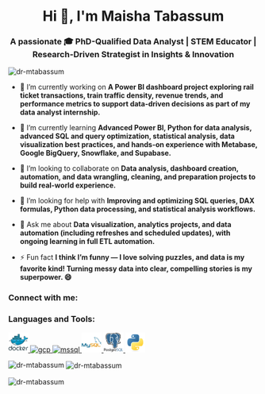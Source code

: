 <h1 align="center">Hi 👋, I'm Maisha Tabassum</h1>
<h3 align="center">A passionate 🎓 PhD-Qualified Data Analyst | STEM Educator | Research-Driven Strategist in Insights & Innovation</h3>

<p align="left"> <img src="https://komarev.com/ghpvc/?username=dr-mtabassum&label=Profile%20views&color=0e75b6&style=flat" alt="dr-mtabassum" /> </p>

- 🔭 I’m currently working on **A Power BI dashboard project exploring rail ticket transactions, train traffic density, revenue trends, and performance metrics to support data-driven decisions as part of my data analyst internship.**

- 🌱 I’m currently learning **Advanced Power BI, Python for data analysis, advanced SQL and query optimization, statistical analysis, data visualization best practices, and hands-on experience with Metabase, Google BigQuery, Snowflake, and Supabase.**

- 👯 I’m looking to collaborate on **Data analysis, dashboard creation, automation, and data wrangling, cleaning, and preparation projects to build real-world experience.**

- 🤝 I’m looking for help with **Improving and optimizing SQL queries, DAX formulas, Python data processing, and statistical analysis workflows.**

- 💬 Ask me about **Data visualization, analytics projects, and data automation (including refreshes and scheduled updates), with ongoing learning in full ETL automation.**

- ⚡ Fun fact **I think I’m funny — I love solving puzzles, and data is my favorite kind! Turning messy data into clear, compelling stories is my superpower. 😄**

<h3 align="left">Connect with me:</h3>
<p align="left">
</p>

<h3 align="left">Languages and Tools:</h3>
<p align="left"> <a href="https://www.docker.com/" target="_blank" rel="noreferrer"> <img src="https://raw.githubusercontent.com/devicons/devicon/master/icons/docker/docker-original-wordmark.svg" alt="docker" width="40" height="40"/> </a> <a href="https://cloud.google.com" target="_blank" rel="noreferrer"> <img src="https://www.vectorlogo.zone/logos/google_cloud/google_cloud-icon.svg" alt="gcp" width="40" height="40"/> </a> <a href="https://www.microsoft.com/en-us/sql-server" target="_blank" rel="noreferrer"> <img src="https://www.svgrepo.com/show/303229/microsoft-sql-server-logo.svg" alt="mssql" width="40" height="40"/> </a> <a href="https://www.mysql.com/" target="_blank" rel="noreferrer"> <img src="https://raw.githubusercontent.com/devicons/devicon/master/icons/mysql/mysql-original-wordmark.svg" alt="mysql" width="40" height="40"/> </a> <a href="https://www.postgresql.org" target="_blank" rel="noreferrer"> <img src="https://raw.githubusercontent.com/devicons/devicon/master/icons/postgresql/postgresql-original-wordmark.svg" alt="postgresql" width="40" height="40"/> </a> <a href="https://www.python.org" target="_blank" rel="noreferrer"> <img src="https://raw.githubusercontent.com/devicons/devicon/master/icons/python/python-original.svg" alt="python" width="40" height="40"/> </a> </p>

<p><img align="left" src="https://github-readme-stats.vercel.app/api/top-langs?username=dr-mtabassum&show_icons=true&locale=en&layout=compact" alt="dr-mtabassum" /></p>

<p>&nbsp;<img align="center" src="https://github-readme-stats.vercel.app/api?username=dr-mtabassum&show_icons=true&locale=en" alt="dr-mtabassum" /></p>

<p><img align="center" src="https://github-readme-streak-stats.herokuapp.com/?user=dr-mtabassum&" alt="dr-mtabassum" /></p>
